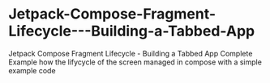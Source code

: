 # Jetpack-Compose-Fragment-Lifecycle---Building-a-Tabbed-App
Jetpack Compose Fragment Lifecycle - Building a Tabbed App    Complete Example how the lifycycle of the screen managed in compose with a simple example code
